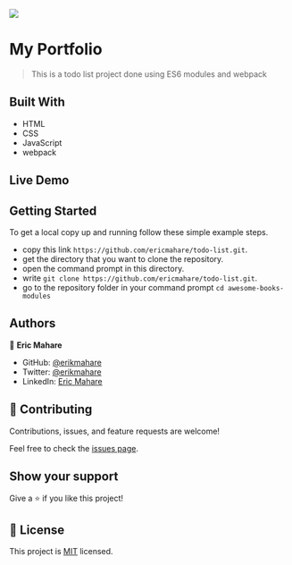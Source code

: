 ![](https://img.shields.io/badge/Microverse-blueviolet)

# My Portfolio

> This is a todo list project done using ES6 modules and webpack

## Built With

- HTML
- CSS
- JavaScript
- webpack

## Live Demo



## Getting Started

To get a local copy up and running follow these simple example steps.

- copy this link `https://github.com/ericmahare/todo-list.git`.
- get the directory that you want to clone the repository.
- open the command prompt in this directory.
- write `git clone https://github.com/ericmahare/todo-list.git`.
- go to the repository folder in your command prompt `cd awesome-books-modules`

## Authors

👤 **Eric Mahare**

- GitHub: [@erikmahare](https://github.com/ericmahare)
- Twitter: [@erikmahare](https://twitter.com/erikmahare)
- LinkedIn: [Eric Mahare](https://www.linkedin.com/in/eric-mahare-358944183?lipi=urn%3Ali%3Apage%3Ad_flagship3_profile_view_base_contact_details%3BGc83LPvtSs%2BW8o55aCNPKw%3D%3D)


## 🤝 Contributing

Contributions, issues, and feature requests are welcome!

Feel free to check the [issues page](../../issues/).

## Show your support

Give a ⭐️ if you like this project!

## 📝 License

This project is [MIT](./MIT.md) licensed.
